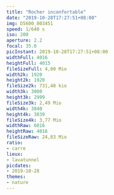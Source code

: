 ```yaml
---
title: "Rocher inconfortable"
date: "2019-10-28T17:27:51+08:00"
img: D5600_003451
speed: 1/640 s
iso: 200
aperture: 2.2
focal: 35.0
picInstant: 2019-10-28T17:27:51+08:00
widthFull: 4016
heightFull: 4015
fileSizeFull: 4,00 Mio
width2k: 1920
height2k: 1920
fileSize2k: 731,48 kio
width3k: 3000
height3k: 2999
fileSize3k: 2,49 Mio
width4k: 3840
height4k: 3839
fileSize4k: 3,77 Mio
widthRaw: 6016
heightRaw: 4016
fileSizeRaw: 24,83 Mio
ratio:
- carre
lieux:
- lavatunnel
picdates:
- 2019-10-28
themes:
- nature
---
```



